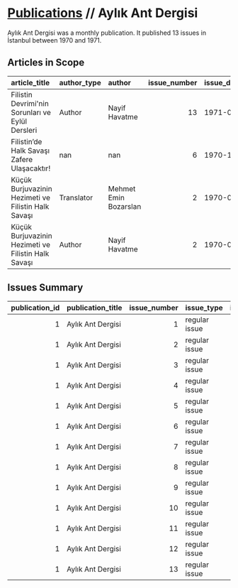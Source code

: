 # [Publications](firstlevel_publications.md) // Aylık Ant Dergisi

Aylık Ant Dergisi was a monthly publication. It published 13 issues in İstanbul between 1970 and 1971.

## Articles in Scope

| article_title                                       | author_type   | author                |   issue_number | issue_date   | pages   |
|:----------------------------------------------------|:--------------|:----------------------|---------------:|:-------------|:--------|
| Filistin Devrimi'nin Sorunları ve Eylül Dersleri    | Author        | Nayif Havatme         |             13 | 1971-05      | 77-82   |
| Filistin’de Halk Savaşı Zafere Ulaşacaktır!         | nan           | nan                   |              6 | 1970-10      | 2-5     |
| Küçük Burjuvazinin Hezimeti ve Filistin Halk Savaşı | Translator    | Mehmet Emin Bozarslan |              2 | 1970-06      | 75-84   |
| Küçük Burjuvazinin Hezimeti ve Filistin Halk Savaşı | Author        | Nayif Havatme         |              2 | 1970-06      | 75-84   |

## Issues Summary

|   publication_id | publication_title   |   issue_number | issue_type    |   issue_year |   issue_month |   issue_day | printing_house_name   |
|-----------------:|:--------------------|---------------:|:--------------|-------------:|--------------:|------------:|:----------------------|
|                1 | Aylık Ant Dergisi   |              1 | regular issue |         1970 |             5 |         nan | İleri Sanat Matbaası  |
|                1 | Aylık Ant Dergisi   |              2 | regular issue |         1970 |             6 |         nan | İleri Sanat Matbaası  |
|                1 | Aylık Ant Dergisi   |              3 | regular issue |         1970 |             7 |         nan | nan                   |
|                1 | Aylık Ant Dergisi   |              4 | regular issue |         1970 |             8 |         nan | nan                   |
|                1 | Aylık Ant Dergisi   |              5 | regular issue |         1970 |             9 |         nan | Osmanbey Matbaası     |
|                1 | Aylık Ant Dergisi   |              6 | regular issue |         1970 |            10 |         nan | Osmanbey Matbaası     |
|                1 | Aylık Ant Dergisi   |              7 | regular issue |         1970 |            11 |         nan | Osmanbey Matbaası     |
|                1 | Aylık Ant Dergisi   |              8 | regular issue |         1970 |            12 |         nan | Osmanbey Matbaası     |
|                1 | Aylık Ant Dergisi   |              9 | regular issue |         1971 |             1 |         nan | Osmanbey Matbaası     |
|                1 | Aylık Ant Dergisi   |             10 | regular issue |         1971 |             2 |         nan | Osmanbey Matbaası     |
|                1 | Aylık Ant Dergisi   |             11 | regular issue |         1971 |             3 |         nan | Osmanbey Matbaası     |
|                1 | Aylık Ant Dergisi   |             12 | regular issue |         1971 |             4 |         nan | Osmanbey Matbaası     |
|                1 | Aylık Ant Dergisi   |             13 | regular issue |         1971 |             5 |         nan | Osmanbey Matbaası     |